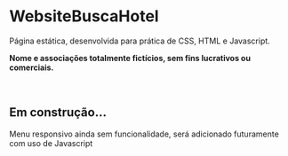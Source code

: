 # WebsiteBuscaHotel

<p>Página estática, desenvolvida para prática de CSS, HTML e Javascript. <br></p>
<p><strong>Nome e associações totalmente fictícios, sem fins lucrativos ou comerciais.</strong></p><br>

<h2>Em construção...</h2>
<p>Menu responsivo ainda sem funcionalidade, será adicionado futuramente com uso de Javascript</p>
